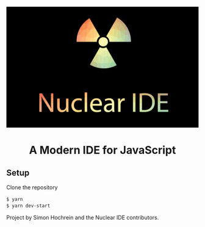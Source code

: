 ![Nuclear IDE](media/header.png)
<div align="center">
    <h1>A Modern IDE for JavaScript</h1>
</div>

## Setup

Clone the repository

```bash
$ yarn
$ yarn dev-start
```

Project by Simon Hochrein and the Nuclear IDE contributors.